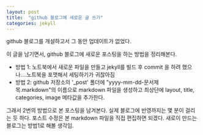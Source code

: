 ```yaml
---
layout: post
title:  "github 블로그에 새로운 글 쓰기"
categories: jekyll
---
```


github 블로그를 개설하고서 그 동안 업데이트가 없었다.

이 글을 남기면서, github 블로그에 새로운 포스팅을 하는 방법을 정리해본다.
- 방법 1: 노트북에서 새로운 파일을 만들고 jekyll를 빌드 후 commit 을 하려 했으나....노트북을 포맷해서 세팅하기가 귀찮아짐
- 방법 2: github 저장소의 '_post' 폴더에 "yyyy-mm-dd-문서제목.markdown"의 이름으로 markdown 파일을 생성하고 최상단에 layout, title, categories, image 메타값을 추가한다. 

그래서 2번의 방법으로 본 포스팅을 남겨본다. 실제 블로그에 반영까지는 몇 분이 걸리는 듯 하다. 
포스트 수정은 본 markdown 파일을 직접 편집하면 되겠다. 
새로이 만드는 블로그는 방법1로 해볼 생각임. 
